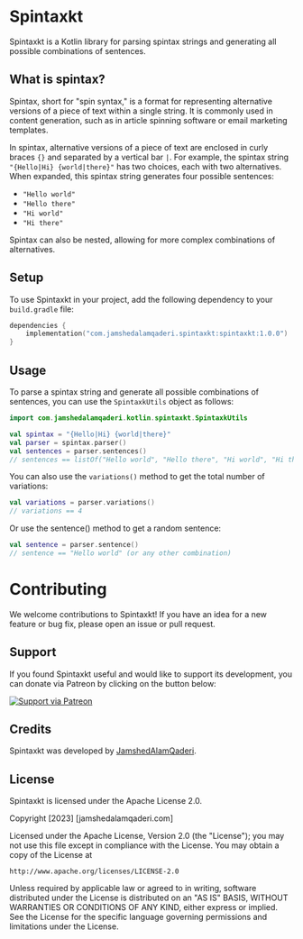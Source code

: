 # Spintaxkt

Spintaxkt is a Kotlin library for parsing spintax strings and generating all possible combinations
of sentences.

## What is spintax?

Spintax, short for "spin syntax," is a format for representing alternative versions of a piece of
text within a single string. It is commonly used in content generation, such as in article spinning
software or email marketing templates.

In spintax, alternative versions of a piece of text are enclosed in curly braces `{}` and separated
by a vertical bar `|`. For example, the spintax string `"{Hello|Hi} {world|there}"` has two choices,
each with two alternatives. When expanded, this spintax string generates four possible sentences:

- `"Hello world"`
- `"Hello there"`
- `"Hi world"`
- `"Hi there"`

Spintax can also be nested, allowing for more complex combinations of alternatives.

## Setup

To use Spintaxkt in your project, add the following dependency to your `build.gradle` file:

```kotlin
dependencies {
    implementation("com.jamshedalamqaderi.spintaxkt:spintaxkt:1.0.0")
}
```

## Usage

To parse a spintax string and generate all possible combinations of sentences, you can use
the `SpintaxkUtils` object as follows:

```kotlin
import com.jamshedalamqaderi.kotlin.spintaxkt.SpintaxkUtils

val spintax = "{Hello|Hi} {world|there}"
val parser = spintax.parser()
val sentences = parser.sentences()
// sentences == listOf("Hello world", "Hello there", "Hi world", "Hi there")
```

You can also use the `variations()` method to get the total number of variations:

```kotlin
val variations = parser.variations()
// variations == 4
```

Or use the sentence() method to get a random sentence:

```kotlin
val sentence = parser.sentence()
// sentence == "Hello world" (or any other combination)
```

# Contributing

We welcome contributions to Spintaxkt! If you have an idea for a new feature or bug fix, please open
an issue or pull request.

## Support

If you found Spintaxkt useful and would like to support its development, you can donate via Patreon
by clicking on the button below:

[![Support via Patreon](https://c5.patreon.com/external/logo/become_a_patron_button.png)](https://patreon.com/JamshedAlamQaderi)

## Credits

Spintaxkt was developed by [JamshedAlamQaderi](https://github.com/JamshedAlamQaderi/JamshedAlamQaderi).

## License

Spintaxkt is licensed under the Apache License 2.0.

Copyright [2023] [jamshedalamqaderi.com]

Licensed under the Apache License, Version 2.0 (the "License");
you may not use this file except in compliance with the License.
You may obtain a copy of the License at

    http://www.apache.org/licenses/LICENSE-2.0

Unless required by applicable law or agreed to in writing, software
distributed under the License is distributed on an "AS IS" BASIS,
WITHOUT WARRANTIES OR CONDITIONS OF ANY KIND, either express or implied.
See the License for the specific language governing permissions and
limitations under the License.
